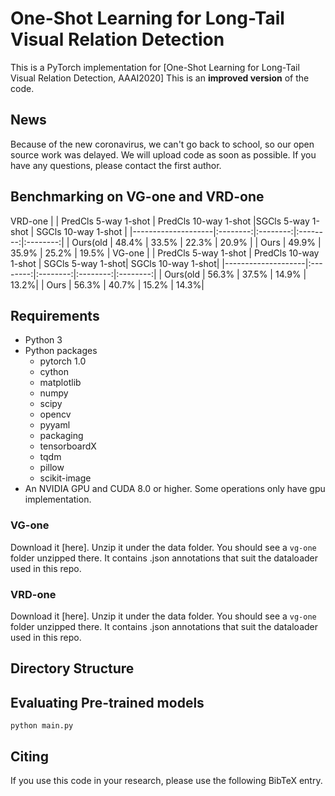 # One-Shot Learning for Long-Tail Visual Relation Detection

This is a PyTorch implementation for [One-Shot Learning for Long-Tail Visual Relation Detection, AAAI2020] This is an **improved version** of the code.

## News
Because of the new coronavirus, we can't go back to school, so our open source work was delayed. We will upload code as soon as possible. If you have any questions, please contact the first author.

## Benchmarking on VG-one and VRD-one
VRD-one
|                    | PredCls 5-way 1-shot | PredCls 10-way 1-shot |SGCls 5-way 1-shot | SGCls 10-way 1-shot | 
|--------------------|:--------:|:--------:|:--------:|:--------:|
| Ours(old    | 48.4%        | 33.5%        | 22.3%       | 20.9%        | 
| Ours        | 49.9%        | 35.9%        | 25.2%        | 19.5%       | 
VG-one
|                    | PredCls 5-way 1-shot | PredCls 10-way 1-shot | SGCls 5-way 1-shot| SGCls 10-way 1-shot|
|--------------------|:--------:|:--------:|:--------:|:--------:|
| Ours(old    | 56.3%    | 37.5%       | 14.9%     | 13.2%|
| Ours        | 56.3%    | 40.7%       | 15.2%     | 14.3%|


## Requirements
* Python 3
* Python packages
  * pytorch 1.0
  * cython
  * matplotlib
  * numpy
  * scipy
  * opencv
  * pyyaml
  * packaging
  * tensorboardX
  * tqdm
  * pillow
  * scikit-image
* An NVIDIA GPU and CUDA 8.0 or higher. Some operations only have gpu implementation.


### VG-one
Download it [here]. Unzip it under the data folder. You should see a `vg-one` folder unzipped there. It contains .json annotations that suit the dataloader used in this repo.

### VRD-one
Download it [here]. Unzip it under the data folder. You should see a `vg-one` folder unzipped there. It contains .json annotations that suit the dataloader used in this repo.


## Directory Structure


## Evaluating Pre-trained models
```
python main.py

```
## Citing
If you use this code in your research, please use the following BibTeX entry.
